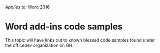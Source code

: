*Applies to:* Word 2016

# Word add-ins code samples

This topic will have links out to known blessed code samples found under the officedev organization on GH.